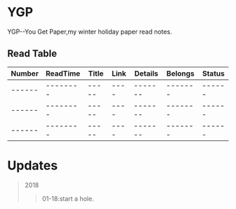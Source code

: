 # YGP
YGP--You Get Paper,my winter holiday paper read notes.

## Read Table

| Number | ReadTime | Title | Link | Details | Belongs | Status |
| ------ | -------- | ----- | ---- | ------- | ------- | ------ |
| ------ | -------- | ----- | ---- | ------- | ------- | ------ |
| ------ | -------- | ----- | ---- | ------- | ------- | ------ |
| ------ | -------- | ----- | ---- | ------- | ------- | ------ |


# Updates

>2018
>>01-18:start a hole.<br>

